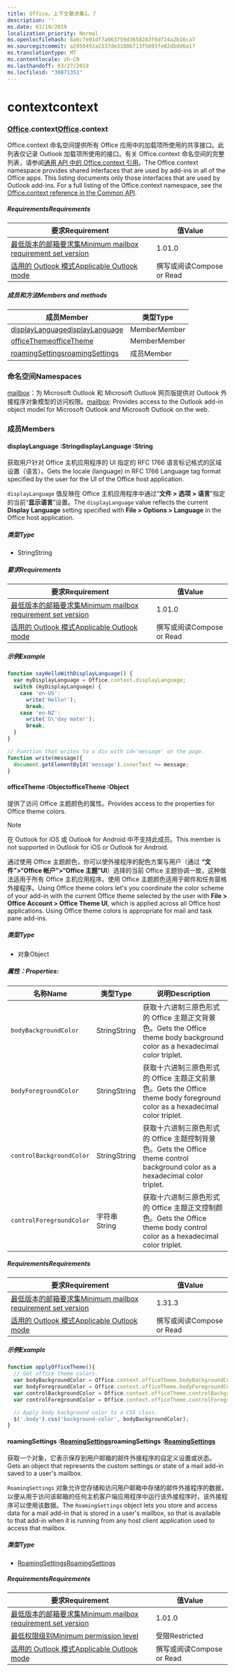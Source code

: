 ```yaml
---
title: Office。上下文要求集1。7
description: ''
ms.date: 03/19/2019
localization_priority: Normal
ms.openlocfilehash: 6a6c7e01df7a063759d3658283f6d724a2b16ca7
ms.sourcegitcommit: a2950492a2337de3180b713f5693fe82dbdd6a17
ms.translationtype: MT
ms.contentlocale: zh-CN
ms.lasthandoff: 03/27/2019
ms.locfileid: "30871351"
---
```

# <a name="context"></a><span data-ttu-id="e0b96-102">context</span><span class="sxs-lookup"><span data-stu-id="e0b96-102">context</span></span>

### <a name="officeofficemdcontext"></a><span data-ttu-id="e0b96-103">[Office](Office.md).context</span><span class="sxs-lookup"><span data-stu-id="e0b96-103">[Office](Office.md).context</span></span>

<span data-ttu-id="e0b96-p101">Office.context 命名空间提供所有 Office 应用中的加载项所使用的共享接口。此列表仅记录 Outlook 加载项所使用的接口。有关 Office.context 命名空间的完整列表，请参阅[通用 API 中的 Office.context 引用](/javascript/api/office/office.context)。</span><span class="sxs-lookup"><span data-stu-id="e0b96-p101">The Office.context namespace provides shared interfaces that are used by add-ins in all of the Office apps. This listing documents only those interfaces that are used by Outlook add-ins. For a full listing of the Office.context namespace, see the [Office.context reference in the Common API](/javascript/api/office/office.context).</span></span>

##### <a name="requirements"></a><span data-ttu-id="e0b96-106">Requirements</span><span class="sxs-lookup"><span data-stu-id="e0b96-106">Requirements</span></span>

|<span data-ttu-id="e0b96-107">要求</span><span class="sxs-lookup"><span data-stu-id="e0b96-107">Requirement</span></span>| <span data-ttu-id="e0b96-108">值</span><span class="sxs-lookup"><span data-stu-id="e0b96-108">Value</span></span>|
|---|---|
|[<span data-ttu-id="e0b96-109">最低版本的邮箱要求集</span><span class="sxs-lookup"><span data-stu-id="e0b96-109">Minimum mailbox requirement set version</span></span>](/office/dev/add-ins/reference/requirement-sets/outlook-api-requirement-sets)| <span data-ttu-id="e0b96-110">1.0</span><span class="sxs-lookup"><span data-stu-id="e0b96-110">1.0</span></span>|
|[<span data-ttu-id="e0b96-111">适用的 Outlook 模式</span><span class="sxs-lookup"><span data-stu-id="e0b96-111">Applicable Outlook mode</span></span>](/outlook/add-ins/#extension-points)| <span data-ttu-id="e0b96-112">撰写或阅读</span><span class="sxs-lookup"><span data-stu-id="e0b96-112">Compose or Read</span></span>|

##### <a name="members-and-methods"></a><span data-ttu-id="e0b96-113">成员和方法</span><span class="sxs-lookup"><span data-stu-id="e0b96-113">Members and methods</span></span>

| <span data-ttu-id="e0b96-114">成员</span><span class="sxs-lookup"><span data-stu-id="e0b96-114">Member</span></span> | <span data-ttu-id="e0b96-115">类型</span><span class="sxs-lookup"><span data-stu-id="e0b96-115">Type</span></span> |
|--------|------|
| [<span data-ttu-id="e0b96-116">displayLanguage</span><span class="sxs-lookup"><span data-stu-id="e0b96-116">displayLanguage</span></span>](#displaylanguage-string) | <span data-ttu-id="e0b96-117">Member</span><span class="sxs-lookup"><span data-stu-id="e0b96-117">Member</span></span> |
| [<span data-ttu-id="e0b96-118">officeTheme</span><span class="sxs-lookup"><span data-stu-id="e0b96-118">officeTheme</span></span>](#officetheme-object) | <span data-ttu-id="e0b96-119">Member</span><span class="sxs-lookup"><span data-stu-id="e0b96-119">Member</span></span> |
| [<span data-ttu-id="e0b96-120">roamingSettings</span><span class="sxs-lookup"><span data-stu-id="e0b96-120">roamingSettings</span></span>](#roamingsettings-roamingsettings) | <span data-ttu-id="e0b96-121">成员</span><span class="sxs-lookup"><span data-stu-id="e0b96-121">Member</span></span> |

### <a name="namespaces"></a><span data-ttu-id="e0b96-122">命名空间</span><span class="sxs-lookup"><span data-stu-id="e0b96-122">Namespaces</span></span>

<span data-ttu-id="e0b96-123">[mailbox](office.context.mailbox.md)：为 Microsoft Outlook 和 Microsoft Outlook 网页版提供对 Outlook 外接程序对象模型的访问权限。</span><span class="sxs-lookup"><span data-stu-id="e0b96-123">[mailbox](office.context.mailbox.md): Provides access to the Outlook add-in object model for Microsoft Outlook and Microsoft Outlook on the web.</span></span>

### <a name="members"></a><span data-ttu-id="e0b96-124">成员</span><span class="sxs-lookup"><span data-stu-id="e0b96-124">Members</span></span>

####  <a name="displaylanguage-string"></a><span data-ttu-id="e0b96-125">displayLanguage :String</span><span class="sxs-lookup"><span data-stu-id="e0b96-125">displayLanguage :String</span></span>

<span data-ttu-id="e0b96-126">获取用户针对 Office 主机应用程序的 UI 指定的 RFC 1766 语言标记格式的区域设置（语言）。</span><span class="sxs-lookup"><span data-stu-id="e0b96-126">Gets the locale (language) in RFC 1766 Language tag format specified by the user for the UI of the Office host application.</span></span>

<span data-ttu-id="e0b96-127">`displayLanguage` 值反映在 Office 主机应用程序中通过“**文件 > 选项 > 语言**”指定的当前“**显示语言**”设置。</span><span class="sxs-lookup"><span data-stu-id="e0b96-127">The `displayLanguage` value reflects the current **Display Language** setting specified with **File > Options > Language** in the Office host application.</span></span>

##### <a name="type"></a><span data-ttu-id="e0b96-128">类型</span><span class="sxs-lookup"><span data-stu-id="e0b96-128">Type</span></span>

*   <span data-ttu-id="e0b96-129">String</span><span class="sxs-lookup"><span data-stu-id="e0b96-129">String</span></span>

##### <a name="requirements"></a><span data-ttu-id="e0b96-130">要求</span><span class="sxs-lookup"><span data-stu-id="e0b96-130">Requirements</span></span>

|<span data-ttu-id="e0b96-131">要求</span><span class="sxs-lookup"><span data-stu-id="e0b96-131">Requirement</span></span>| <span data-ttu-id="e0b96-132">值</span><span class="sxs-lookup"><span data-stu-id="e0b96-132">Value</span></span>|
|---|---|
|[<span data-ttu-id="e0b96-133">最低版本的邮箱要求集</span><span class="sxs-lookup"><span data-stu-id="e0b96-133">Minimum mailbox requirement set version</span></span>](/office/dev/add-ins/reference/requirement-sets/outlook-api-requirement-sets)| <span data-ttu-id="e0b96-134">1.0</span><span class="sxs-lookup"><span data-stu-id="e0b96-134">1.0</span></span>|
|[<span data-ttu-id="e0b96-135">适用的 Outlook 模式</span><span class="sxs-lookup"><span data-stu-id="e0b96-135">Applicable Outlook mode</span></span>](/outlook/add-ins/#extension-points)| <span data-ttu-id="e0b96-136">撰写或阅读</span><span class="sxs-lookup"><span data-stu-id="e0b96-136">Compose or Read</span></span>|

##### <a name="example"></a><span data-ttu-id="e0b96-137">示例</span><span class="sxs-lookup"><span data-stu-id="e0b96-137">Example</span></span>

```javascript
function sayHelloWithDisplayLanguage() {
  var myDisplayLanguage = Office.context.displayLanguage;
  switch (myDisplayLanguage) {
    case 'en-US':
      write('Hello!');
      break;
    case 'en-NZ':
      write('G\'day mate!');
      break;
  }
}

// Function that writes to a div with id='message' on the page.
function write(message){
  document.getElementById('message').innerText += message;
}
```

####  <a name="officetheme-object"></a><span data-ttu-id="e0b96-138">officeTheme :Object</span><span class="sxs-lookup"><span data-stu-id="e0b96-138">officeTheme :Object</span></span>

<span data-ttu-id="e0b96-139">提供了访问 Office 主题颜色的属性。</span><span class="sxs-lookup"><span data-stu-id="e0b96-139">Provides access to the properties for Office theme colors.</span></span>

> [!NOTE]
> <span data-ttu-id="e0b96-140">在 Outlook for iOS 或 Outlook for Android 中不支持此成员。</span><span class="sxs-lookup"><span data-stu-id="e0b96-140">This member is not supported in Outlook for iOS or Outlook for Android.</span></span>

<span data-ttu-id="e0b96-p102">通过使用 Office 主题颜色，你可以使外接程序的配色方案与用户（通过 **“文件”>“Office 帐户”>“Office 主题”UI**）选择的当前 Office 主题协调一致，这种做法适用于所有 Office 主机应用程序。使用 Office 主题颜色适用于邮件和任务窗格外接程序。</span><span class="sxs-lookup"><span data-stu-id="e0b96-p102">Using Office theme colors let's you coordinate the color scheme of your add-in with the current Office theme selected by the user with **File > Office Account > Office Theme UI**, which is applied across all Office host applications. Using Office theme colors is appropriate for mail and task pane add-ins.</span></span>

##### <a name="type"></a><span data-ttu-id="e0b96-143">类型</span><span class="sxs-lookup"><span data-stu-id="e0b96-143">Type</span></span>

*   <span data-ttu-id="e0b96-144">对象</span><span class="sxs-lookup"><span data-stu-id="e0b96-144">Object</span></span>

##### <a name="properties"></a><span data-ttu-id="e0b96-145">属性：</span><span class="sxs-lookup"><span data-stu-id="e0b96-145">Properties:</span></span>

|<span data-ttu-id="e0b96-146">名称</span><span class="sxs-lookup"><span data-stu-id="e0b96-146">Name</span></span>| <span data-ttu-id="e0b96-147">类型</span><span class="sxs-lookup"><span data-stu-id="e0b96-147">Type</span></span>| <span data-ttu-id="e0b96-148">说明</span><span class="sxs-lookup"><span data-stu-id="e0b96-148">Description</span></span>|
|---|---|---|
|`bodyBackgroundColor`| <span data-ttu-id="e0b96-149">String</span><span class="sxs-lookup"><span data-stu-id="e0b96-149">String</span></span>|<span data-ttu-id="e0b96-150">获取十六进制三原色形式的 Office 主题正文背景色。</span><span class="sxs-lookup"><span data-stu-id="e0b96-150">Gets the Office theme body background color as a hexadecimal color triplet.</span></span>|
|`bodyForegroundColor`| <span data-ttu-id="e0b96-151">String</span><span class="sxs-lookup"><span data-stu-id="e0b96-151">String</span></span>|<span data-ttu-id="e0b96-152">获取十六进制三原色形式的 Office 主题正文前景色。</span><span class="sxs-lookup"><span data-stu-id="e0b96-152">Gets the Office theme body foreground color as a hexadecimal color triplet.</span></span>|
|`controlBackgroundColor`| <span data-ttu-id="e0b96-153">String</span><span class="sxs-lookup"><span data-stu-id="e0b96-153">String</span></span>|<span data-ttu-id="e0b96-154">获取十六进制三原色形式的 Office 主题控制背景色。</span><span class="sxs-lookup"><span data-stu-id="e0b96-154">Gets the Office theme control background color as a hexadecimal color triplet.</span></span>|
|`controlForegroundColor`| <span data-ttu-id="e0b96-155">字符串</span><span class="sxs-lookup"><span data-stu-id="e0b96-155">String</span></span>|<span data-ttu-id="e0b96-156">获取十六进制三原色形式的 Office 主题正文控制颜色。</span><span class="sxs-lookup"><span data-stu-id="e0b96-156">Gets the Office theme body control color as a hexadecimal color triplet.</span></span>|

##### <a name="requirements"></a><span data-ttu-id="e0b96-157">Requirements</span><span class="sxs-lookup"><span data-stu-id="e0b96-157">Requirements</span></span>

|<span data-ttu-id="e0b96-158">要求</span><span class="sxs-lookup"><span data-stu-id="e0b96-158">Requirement</span></span>| <span data-ttu-id="e0b96-159">值</span><span class="sxs-lookup"><span data-stu-id="e0b96-159">Value</span></span>|
|---|---|
|[<span data-ttu-id="e0b96-160">最低版本的邮箱要求集</span><span class="sxs-lookup"><span data-stu-id="e0b96-160">Minimum mailbox requirement set version</span></span>](/office/dev/add-ins/reference/requirement-sets/outlook-api-requirement-sets)| <span data-ttu-id="e0b96-161">1.3</span><span class="sxs-lookup"><span data-stu-id="e0b96-161">1.3</span></span>|
|[<span data-ttu-id="e0b96-162">适用的 Outlook 模式</span><span class="sxs-lookup"><span data-stu-id="e0b96-162">Applicable Outlook mode</span></span>](/outlook/add-ins/#extension-points)| <span data-ttu-id="e0b96-163">撰写或阅读</span><span class="sxs-lookup"><span data-stu-id="e0b96-163">Compose or Read</span></span>|

##### <a name="example"></a><span data-ttu-id="e0b96-164">示例</span><span class="sxs-lookup"><span data-stu-id="e0b96-164">Example</span></span>

```javascript
function applyOfficeTheme(){
  // Get office theme colors.
  var bodyBackgroundColor = Office.context.officeTheme.bodyBackgroundColor;
  var bodyForegroundColor = Office.context.officeTheme.bodyForegroundColor;
  var controlBackgroundColor = Office.context.officeTheme.controlBackgroundColor
  var controlForegroundColor = Office.context.officeTheme.controlForegroundColor;

  // Apply body background color to a CSS class.
  $('.body').css('background-color', bodyBackgroundColor);
}
```

####  <a name="roamingsettings-roamingsettingsjavascriptapioutlook17officeroamingsettings"></a><span data-ttu-id="e0b96-165">roamingSettings :[RoamingSettings](/javascript/api/outlook_1_7/office.RoamingSettings)</span><span class="sxs-lookup"><span data-stu-id="e0b96-165">roamingSettings :[RoamingSettings](/javascript/api/outlook_1_7/office.RoamingSettings)</span></span>

<span data-ttu-id="e0b96-166">获取一个对象，它表示保存到用户邮箱的邮件外接程序的自定义设置或状态。</span><span class="sxs-lookup"><span data-stu-id="e0b96-166">Gets an object that represents the custom settings or state of a mail add-in saved to a user's mailbox.</span></span>

<span data-ttu-id="e0b96-167">`RoamingSettings` 对象允许您存储和访问用户邮箱中存储的邮件外接程序的数据，以便从用于访问该邮箱的任何主机客户端应用程序中运行该外接程序时，该外接程序可以使用该数据。</span><span class="sxs-lookup"><span data-stu-id="e0b96-167">The `RoamingSettings` object lets you store and access data for a mail add-in that is stored in a user's mailbox, so that is available to that add-in when it is running from any host client application used to access that mailbox.</span></span>

##### <a name="type"></a><span data-ttu-id="e0b96-168">类型</span><span class="sxs-lookup"><span data-stu-id="e0b96-168">Type</span></span>

*   [<span data-ttu-id="e0b96-169">RoamingSettings</span><span class="sxs-lookup"><span data-stu-id="e0b96-169">RoamingSettings</span></span>](/javascript/api/outlook_1_7/office.RoamingSettings)

##### <a name="requirements"></a><span data-ttu-id="e0b96-170">Requirements</span><span class="sxs-lookup"><span data-stu-id="e0b96-170">Requirements</span></span>

|<span data-ttu-id="e0b96-171">要求</span><span class="sxs-lookup"><span data-stu-id="e0b96-171">Requirement</span></span>| <span data-ttu-id="e0b96-172">值</span><span class="sxs-lookup"><span data-stu-id="e0b96-172">Value</span></span>|
|---|---|
|[<span data-ttu-id="e0b96-173">最低版本的邮箱要求集</span><span class="sxs-lookup"><span data-stu-id="e0b96-173">Minimum mailbox requirement set version</span></span>](/office/dev/add-ins/reference/requirement-sets/outlook-api-requirement-sets)| <span data-ttu-id="e0b96-174">1.0</span><span class="sxs-lookup"><span data-stu-id="e0b96-174">1.0</span></span>|
|[<span data-ttu-id="e0b96-175">最低权限级别</span><span class="sxs-lookup"><span data-stu-id="e0b96-175">Minimum permission level</span></span>](/outlook/add-ins/understanding-outlook-add-in-permissions)| <span data-ttu-id="e0b96-176">受限</span><span class="sxs-lookup"><span data-stu-id="e0b96-176">Restricted</span></span>|
|[<span data-ttu-id="e0b96-177">适用的 Outlook 模式</span><span class="sxs-lookup"><span data-stu-id="e0b96-177">Applicable Outlook mode</span></span>](/outlook/add-ins/#extension-points)| <span data-ttu-id="e0b96-178">撰写或阅读</span><span class="sxs-lookup"><span data-stu-id="e0b96-178">Compose or Read</span></span>|
